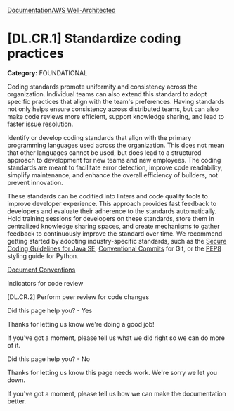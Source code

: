 [Documentation](/index.html)[AWS Well-Architected](devops-guidance.html)

# [DL.CR.1] Standardize coding practices

**Category:** FOUNDATIONAL

Coding standards promote uniformity and consistency across the organization. Individual teams can also extend this standard to adopt specific practices that align with the team's preferences. Having standards not only helps ensure consistency across distributed teams, but can also make code reviews more efficient, support knowledge sharing, and lead to faster issue resolution.

Identify or develop coding standards that align with the primary programming languages used across the organization. This does not mean that other languages cannot be used, but does lead to a structured approach to development for new teams and new employees. The coding standards are meant to facilitate error detection, improve code readability, simplify maintenance, and enhance the overall efficiency of builders, not prevent innovation.

These standards can be codified into linters and code quality tools to improve developer experience. This approach provides fast feedback to developers and evaluate their adherence to the standards automatically. Hold training sessions for developers on these standards, store them in centralized knowledge sharing spaces, and create mechanisms to gather feedback to continuously improve the standard over time. We recommend getting started by adopting industry-specific standards, such as the [Secure Coding Guidelines for Java SE](https://www.oracle.com/java/technologies/javase/seccodeguide.html), [Conventional Commits](https://www.conventionalcommits.org/en/v1.0.0/) for Git, or the [PEP8](https://pypi.org/project/pep8/) styling guide for Python.


[Document Conventions](/general/latest/gr/docconventions.html)

Indicators for code review

\[DL.CR.2] Perform peer review for code changes

Did this page help you? - Yes

Thanks for letting us know we're doing a good job!

If you've got a moment, please tell us what we did right so we can do more of it.

Did this page help you? - No

Thanks for letting us know this page needs work. We're sorry we let you down.

If you've got a moment, please tell us how we can make the documentation better.</awsdocs-view></awsui-app-layout>